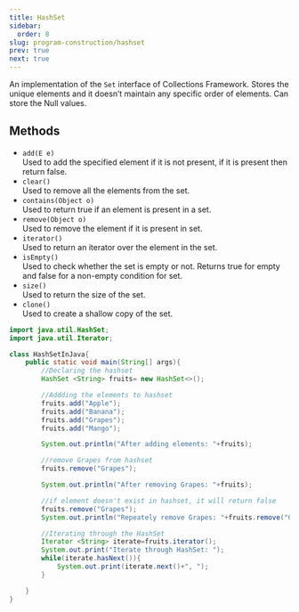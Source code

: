 ```yaml
---
title: HashSet
sidebar:
  order: 8
slug: program-construction/hashset
prev: true
next: true
---
```


An implementation of the `Set` interface of Collections Framework. Stores the
unique elements and it doesn’t maintain any specific order of elements. Can
store the Null values.

## Methods

- `add(E e)`  
  Used to add the specified element if it is not present, if it is present then
  return false.
- `clear()`  
  Used to remove all the elements from the set.
- `contains(Object o)`  
  Used to return true if an element is present in a set.
- `remove(Object o)`  
  Used to remove the element if it is present in set.
- `iterator()`  
  Used to return an iterator over the element in the set.
- `isEmpty()`  
  Used to check whether the set is empty or not. Returns true for empty and
  false for a non-empty condition for set.
- `size()`  
  Used to return the size of the set.
- `clone()`  
  Used to create a shallow copy of the set.

```java
import java.util.HashSet;
import java.util.Iterator;

class HashSetInJava{
    public static void main(String[] args){
        //Declaring the hashset
        HashSet <String> fruits= new HashSet<>();

        //Addding the elements to hashset
        fruits.add("Apple");
        fruits.add("Banana");
        fruits.add("Grapes");
        fruits.add("Mango");

        System.out.println("After adding elements: "+fruits);

        //remove Grapes from hashset
        fruits.remove("Grapes");

        System.out.println("After removing Grapes: "+fruits);

        //if element doesn't exist in hashset, it will return false
        fruits.remove("Grapes");
        System.out.println("Repeately remove Grapes: "+fruits.remove("Grapes"));

        //Iterating through the HashSet
        Iterator <String> iterate=fruits.iterator();
        System.out.print("Iterate through HashSet: ");
        while(iterate.hasNext()){
            System.out.print(iterate.next()+", ");
        }

    }
}

```
